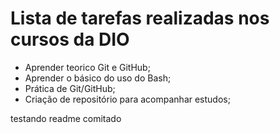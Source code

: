# Lista de tarefas realizadas nos cursos da DIO

 - Aprender teorico Git e GitHub;
 - Aprender o básico do uso do Bash;
 - Prática de Git/GitHub;
 - Criação de repositório para acompanhar estudos;

testando readme comitado

